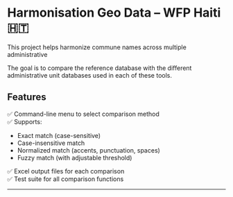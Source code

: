 # Harmonisation Geo Data – WFP Haiti 🇭🇹

This project helps harmonize commune names across multiple administrative 

The goal is to compare the reference database with the different administrative unit databases used in each of these tools.

##  Features

✅ Command-line menu to select comparison method  
✅ Supports:
- Exact match (case-sensitive)
- Case-insensitive match
- Normalized match (accents, punctuation, spaces)
- Fuzzy match (with adjustable threshold)

✅ Excel output files for each comparison  
✅ Test suite for all comparison functions

---



